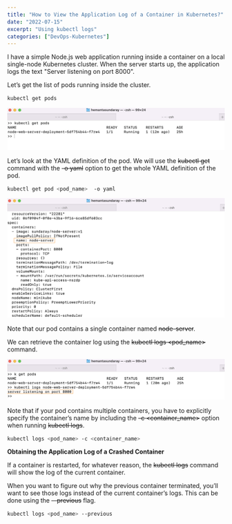 ```yaml
---
title: "How to View the Application Log of a Container in Kubernetes?"
date: "2022-07-15"
excerpt: "Using kubectl logs"
categories: ["DevOps-Kubernetes"]
---
```


I have a simple Node.js web application running inside a container on a local single-node Kubernetes cluster. When the server starts up, the application logs the text "Server listening on port 8000".

Let’s get the list of pods running inside the cluster.

```sh {numberLines}
kubectl get pods
```

![Pods](../images/app-log/pod.png)

Let’s look at the YAML definition of the pod. We will use the ~~kubectl get~~ command with the ~~-o yaml~~ option to get the whole YAML definition of the pod.

```sh {numberLines}
kubectl get pod <pod_name>  -o yaml
```

![Container](../images/app-log/container-name.png)

Note that our pod contains a single container named ~~node-server~~.

We can retrieve the container log using the ~~kubectl logs <pod_name>~~ command.

![Application Log](../images/app-log/application-log.png)

Note that if your pod contains multiple containers, you have to explicitly specify the container’s name by including the ~~-c <container_name>~~ option when running ~~kubectl logs~~.

```sh {numberLines}
kubectl logs <pod_name> -c <container_name>
```

**Obtaining the Application Log of a Crashed Container**

If a container is restarted, for whatever reason, the ~~kubectl logs~~ command will show the log of the current container.

When you want to figure out why the previous container terminated, you’ll want to see those logs instead of the current container’s logs. This can be done using the ~~--previous~~ flag.

```sh {numberLines}
kubectl logs <pod_name> --previous
```
